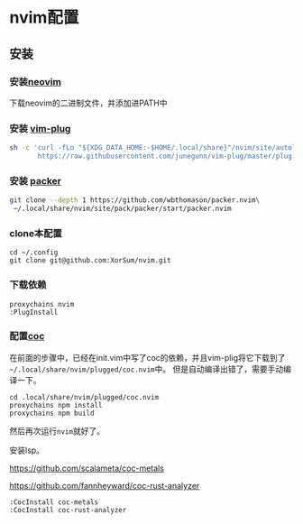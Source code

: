 # nvim配置

## 安装

### 安装[neovim](https://github.com/neovim/neovim) 

下载neovim的二进制文件，并添加进PATH中

### 安装 [vim-plug](https://github.com/junegunn/vim-plug) 

``` bash
sh -c 'curl -fLo "${XDG_DATA_HOME:-$HOME/.local/share}"/nvim/site/autoload/plug.vim --create-dirs \
       https://raw.githubusercontent.com/junegunn/vim-plug/master/plug.vim'
```
### 安装 [packer](https://github.com/wbthomason/packer.nvim)

```bash
git clone --depth 1 https://github.com/wbthomason/packer.nvim\
 ~/.local/share/nvim/site/pack/packer/start/packer.nvim
```


### clone本配置 

```
cd ~/.config
git clone git@github.com:XorSum/nvim.git
```

### 下载依赖
```
proxychains nvim
:PlugInstall
```

### 配置[coc](https://github.com/neoclide/coc.nvim) 

在前面的步骤中，已经在init.vim中写了coc的依赖，并且vim-plig将它下载到了`~/.local/share/nvim/plugged/coc.nvim`中。
但是自动编译出错了，需要手动编译一下。

```
cd .local/share/nvim/plugged/coc.nvim
proxychains npm install
proxychains npm build
```

然后再次运行`nvim`就好了。

安装lsp。

https://github.com/scalameta/coc-metals

https://github.com/fannheyward/coc-rust-analyzer

```
:CocInstall coc-metals
:CocInstall coc-rust-analyzer
```

